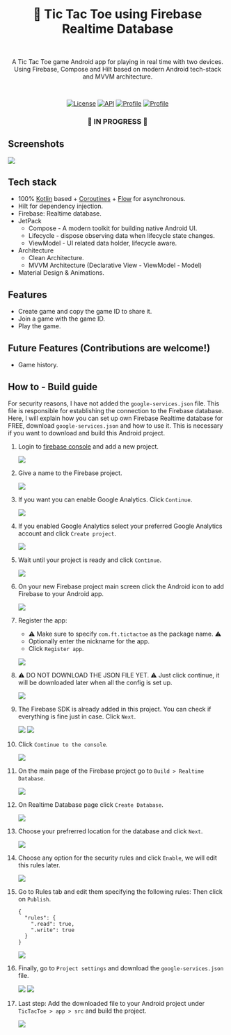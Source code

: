 <h1 align="center">👾 Tic Tac Toe using Firebase Realtime Database</h1></br>
<p align="center">  
A Tic Tac Toe game Android app for playing in real time with two devices. Using Firebase, Compose and Hilt based on modern Android tech-stack and MVVM architecture.
</p>
</br>

<p align="center">
  <a href="https://opensource.org/licenses/MIT"><img alt="License" src="https://img.shields.io/badge/License-MIT-yellow.svg"/></a>
  <a href="https://android-arsenal.com/api?level=24"><img alt="API" src="https://img.shields.io/badge/API-24%2B-brightgreen.svg?style=flat"/></a>
  <a href="https://github.com/waleska404"><img alt="Profile" src="https://img.shields.io/badge/GitHub-waleska404-purple"/></a> 
  <a href="https://github.com/waleska404/algorithms-visualizer"><img alt="Profile" src="https://img.shields.io/github/stars/waleska404/tic-tac-toe"/></a> 
</p>

<h3 align="center">🚧 IN PROGRESS 🚧</h2>

## Screenshots
![](./tictactoe-demo.gif)

## Tech stack
- 100% [Kotlin](https://kotlinlang.org/) based + [Coroutines](https://github.com/Kotlin/kotlinx.coroutines) + [Flow](https://kotlin.github.io/kotlinx.coroutines/kotlinx-coroutines-core/kotlinx.coroutines.flow/) for asynchronous.
- Hilt for dependency injection.
- Firebase: Realtime database.
- JetPack
  - Compose - A modern toolkit for building native Android UI.
  - Lifecycle - dispose observing data when lifecycle state changes.
  - ViewModel - UI related data holder, lifecycle aware.
- Architecture
  - Clean Architecture.
  - MVVM Architecture (Declarative View - ViewModel - Model)
- Material Design & Animations.

## Features
- Create game and copy the game ID to share it.
- Join a game with the game ID.
- Play the game.

## Future Features (Contributions are welcome!)
- Game history.
  
## How to - Build guide
For security reasons, I have not added the `google-services.json` file. This file is responsible for establishing the connection to the Firebase database. Here, I will explain how you can set up own Firebase Realtime database for FREE, download `google-services.json` and how to use it. This is necessary if you want to download and build this Android project.

1. Login to [firebase console](https://console.firebase.google.com/) and add a new project.
   
   ![](./how-to-firebase/step1.png)

2. Give a name to the Firebase project.

   ![](./how-to-firebase/step2.png)

3. If you want you can enable Google Analytics. Click `Continue`.

   ![](./how-to-firebase/step3.png)

4. If you enabled Google Analytics select your preferred Google Analytics account and click `Create project`.

   ![](./how-to-firebase/step4.png)

5. Wait until your project is ready and click `Continue`.

   ![](./how-to-firebase/step5.png)

6. On your new Firebase project main screen click the Android icon to add Firebase to your Android app.

   ![](./how-to-firebase/step6.png)

7. Register the app:
     - ⚠️ Make sure to specify `com.ft.tictactoe` as the package name. ⚠️
     - Optionally enter the nickname for the app.
     - Click `Register app`.
   
   ![](./how-to-firebase/step7.png)

8. ⚠️ DO NOT DOWNLOAD THE JSON FILE YET. ⚠️ Just click continue, it will be downloaded later when all the config is set up.

   ![](./how-to-firebase/step8.png)

9. The Firebase SDK is already added in this project. You can check if everything is fine just in case. Click `Next`.

    ![](./how-to-firebase/step9-1.png)
    ![](./how-to-firebase/step9-2.png)

10. Click `Continue to the console`.
    
    ![](./how-to-firebase/step10.png)

11. On the main page of the Firebase project go to `Build > Realtime Database`.

    ![](./how-to-firebase/step11.png)

12. On Realtime Database page click `Create Database`.

    ![](./how-to-firebase/step12.png)

13. Choose your prefrerred location for the database and click `Next`.

    ![](./how-to-firebase/step13.png)

14. Choose any option for the security rules and click `Enable`, we will edit this rules later.

    ![](./how-to-firebase/step14.png)

15. Go to Rules tab and edit them specifying the following rules: Then click on `Publish`.
    ```
    {
      "rules": {
        ".read": true,
        ".write": true
      }
    }
    ```
    ![](./how-to-firebase/step15.png)

16. Finally, go to `Project settings` and download the `google-services.json` file.

    ![](./how-to-firebase/step17.png)
    ![](./how-to-firebase/step18.png)

17. Last step: Add the downloaded file to your Android project under `TicTacToe > app > src` and build the project.

    ![](./how-to-firebase/step19.png)

    
   

[//]: # (## Find this repository useful? :heart:)

[//]: # (Support it by joining __[stargazers]&#40;https://github.com/waleska404/tic-tac-toe/stargazers&#41;__ for this repository. :star: <br>)

[//]: # (And __[follow]&#40;https://github.com/waleska404&#41;__ me for my next creations! 🤓)
